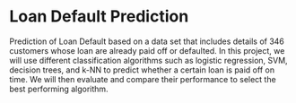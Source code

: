 # Loan Default Prediction
Prediction of Loan Default based on a data set that includes details of 346 customers whose loan are already paid off or defaulted.
In this project, we will use different classification algorithms such as logistic regression, SVM, decision trees, and k-NN to predict whether a certain loan is paid off on time. 
We will then evaluate and compare their performance to select the best performing algorithm.


